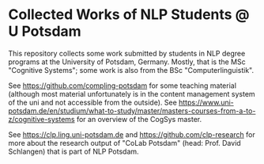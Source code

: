 # Collected Works of NLP Students @ U Potsdam

This repository collects some work submitted by students in NLP degree programs at the University of Potsdam, Germany.
Mostly, that is the MSc "Cognitive Systems"; some work is also from the BSc "Computerlinguistik".

See <https://github.com/compling-potsdam> for some teaching material (although most material
unfortunately is in the content management system of the uni and not accessible from the 
outside). See <https://www.uni-potsdam.de/en/studium/what-to-study/master/masters-courses-from-a-to-z/cognitive-systems>
for an overview of the CogSys master. 

See <https://clp.ling.uni-potsdam.de> and <https://github.com/clp-research> for more about the research output
of "CoLab Potsdam" (head: Prof. David Schlangen) that is part of NLP Potsdam.
